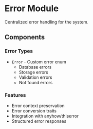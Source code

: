 # Error Module

Centralized error handling for the system.

## Components

### Error Types
- `Error` - Custom error enum
  - Database errors
  - Storage errors
  - Validation errors
  - Not found errors

### Features
- Error context preservation
- Error conversion traits
- Integration with anyhow/thiserror
- Structured error responses 
